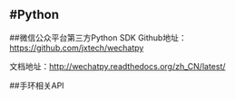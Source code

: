 #Python
---

##微信公众平台第三方Python SDK
Github地址：https://github.com/jxtech/wechatpy

文档地址：http://wechatpy.readthedocs.org/zh_CN/latest/

##手环相关API

